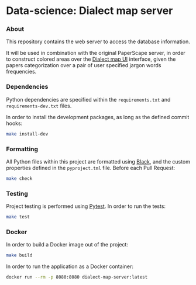 # Data-science: Dialect map server

### About
This repository contains the web server to access the database information.

It will be used in combination with the original PaperScape server, in order to
construct colored areas over the [Dialect map UI][dialect-map-ui] interface,
given the papers categorization over a pair of user specified jargon words frequencies.


### Dependencies
Python dependencies are specified within the `requirements.txt` and `requirements-dev.txt` files.

In order to install the development packages, as long as the defined commit hooks:
```sh
make install-dev
```


### Formatting
All Python files within this project are formatted using [Black][black-web], 
and the custom properties defined in the `pyproject.tml` file. Before each Pull Request:
```sh
make check
```

### Testing
Project testing is performed using [Pytest][pytest-web]. In order to run the tests:
```sh
make test
```


### Docker
In order to build a Docker image out of the project:
```sh
make build
```

In order to run the application as a Docker container:
```sh
docker run --rm -p 8080:8080 dialect-map-server:latest
```


[black-web]: https://black.readthedocs.io/en/stable/
[pytest-web]: https://docs.pytest.org/en/latest/#
[dialect-map-ui]: https://github.com/ds3-nyu-archive/ds-dialect-map-ui
